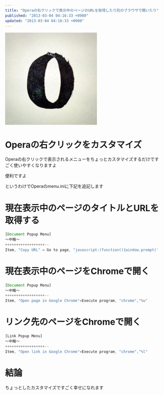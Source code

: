```yaml
---
title: "Operaの右クリックで表示中のページのURLを取得したり別のブラウザで開いたり"
published: "2013-03-04 04:16:33 +0900"
updated: "2013-03-04 04:16:33 +0900"
---
```


![](../../../../images/2013/3/4/opera-1.jpg)

# Operaの右クリックをカスタマイズ

Operaの右クリックで表示されるメニューをちょっとカスタマイズするだけですごく使いやすくなりますよ

便利ですよ

というわけでOperaのmenu.iniに下記を追記します

# 現在表示中のページのタイトルとURLを取得する

```javascript
[Document Popup Menu]
～中略～
++++++++++++++++++--
Item, "Copy URL" = Go to page, "javascript:(function(){window.prompt('', document.title+'\n'+location.href);})();" & Delay, 100 & Cut & Cancel
```

# 現在表示中のページをChromeで開く

```javascript
[Document Popup Menu]
～中略～
++++++++++++++++++--
Item, "Open page in Google Chrome"=Execute program, "chrome","%u"
```

# リンク先のページをChromeで開く

```javascript
[Link Popup Menu]
～中略～
++++++++++++++++++--
Item, "Open link in Google Chrome"=Execute program, "chrome","%l"
```

# 結論

ちょっとしたカスタマイズですごく幸せになれます

